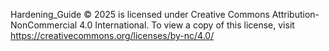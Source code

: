 Hardening_Guide © 2025 is licensed under Creative Commons Attribution-NonCommercial 4.0 International. To view a copy of this license, visit https://creativecommons.org/licenses/by-nc/4.0/
